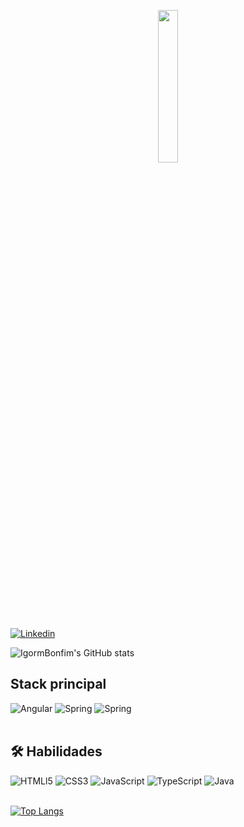  
 <p align="center"><a href="https://github.com/IgormBonfim"> <img width="25%" src="https://user-images.githubusercontent.com/83429569/163526191-90896faf-7157-436d-bc5c-35adb9972b0e.png"/></a></p>
 

[![Linkedin](https://img.shields.io/badge/LinkedIn-0077B5?style=for-the-badge&logo=linkedin&logoColor=white)](https://www.linkedin.com/in/igormbonfim/)

![IgormBonfim's GitHub stats](https://github-readme-stats.vercel.app/api?username=igormbonfim&show_icons=true&theme=dark)

## Stack principal

<div style="display: inline_block">
    <img aling="center" alt="Angular" src="https://img.shields.io/badge/Angular-DD0031?style=for-the-badge&logo=angular&logoColor=white">
    <img aling="center" alt="Spring" src="https://img.shields.io/badge/Spring-6DB33F?style=for-the-badge&logo=spring&logoColor=white">
    <img aling="center" alt="Spring" src="https://img.shields.io/badge/MySQL-00000F?style=for-the-badge&logo=mysql&logoColor=white">

</div><br>

## 🛠 Habilidades

<div style="display: inline_block">
    <img aling="center" alt="HTMLl5" src="https://img.shields.io/badge/HTML5-E34F26?style=for-the-badge&logo=html5&logoColor=white">
    <img aling="center" alt="CSS3" src="https://img.shields.io/badge/CSS3-1572B6?style=for-the-badge&logo=css3&logoColor=white">
    <img aling="center" alt="JavaScript" src="https://img.shields.io/badge/JavaScript-323330?style=for-the-badge&logo=javascript&logoColor=F7DF1E">
    <img aling="center" alt="TypeScript" src="https://img.shields.io/badge/TypeScript-007ACC?style=for-the-badge&logo=typescript&logoColor=white">
    <img aling="center" alt="Java" src="https://img.shields.io/badge/Java-ED8B00?style=for-the-badge&logo=java&logoColor=white">
</div><br>

[![Top Langs](https://github-readme-stats.vercel.app/api/top-langs/?username=igormbonfim&theme=blue-green)](https://github.com/anuraghazra/github-readme-stats)
